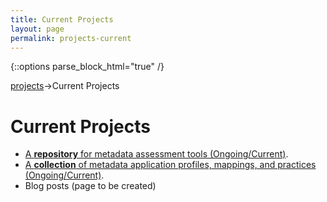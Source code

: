 ```yaml
---
title: Current Projects
layout: page
permalink: projects-current
---
```

   {::options parse_block_html="true" /}

<a href="/projects">projects</a>->Current Projects

<h1 id="top">Current Projects</h1>

* [A <b>repository</b> for metadata assessment tools (Ongoing/Current)](/tools).
* [A <b>collection</b> of metadata application profiles, mappings, and practices (Ongoing/Current)](https://dlfmetadataassessment.github.io/MetadataSpecsClearinghouse).
* Blog posts (page to be created)

